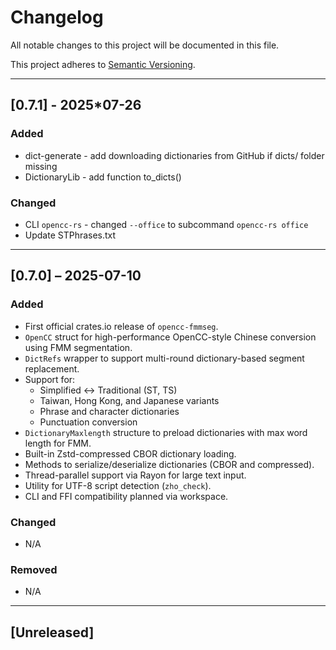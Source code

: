 # Changelog

All notable changes to this project will be documented in this file.

This project adheres to [Semantic Versioning](https://semver.org/).

---

## [0.7.1] - 2025*07-26

### Added
- dict-generate - add downloading dictionaries from GitHub if dicts/ folder missing
- DictionaryLib - add function to_dicts()

### Changed
- CLI `opencc-rs` - changed `--office` to subcommand `opencc-rs office`
- Update STPhrases.txt

---

## [0.7.0] – 2025-07-10

### Added
- First official crates.io release of `opencc-fmmseg`.
- `OpenCC` struct for high-performance OpenCC-style Chinese conversion using FMM segmentation.
- `DictRefs` wrapper to support multi-round dictionary-based segment replacement.
- Support for:
    - Simplified ↔ Traditional (ST, TS)
    - Taiwan, Hong Kong, and Japanese variants
    - Phrase and character dictionaries
    - Punctuation conversion
- `DictionaryMaxlength` structure to preload dictionaries with max word length for FMM.
- Built-in Zstd-compressed CBOR dictionary loading.
- Methods to serialize/deserialize dictionaries (CBOR and compressed).
- Thread-parallel support via Rayon for large text input.
- Utility for UTF-8 script detection (`zho_check`).
- CLI and FFI compatibility planned via workspace.

### Changed
- N/A

### Removed
- N/A

---

## [Unreleased]

